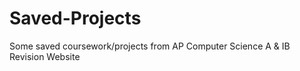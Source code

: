 # Saved-Projects
Some saved coursework/projects from AP Computer Science A &amp; IB Revision Website
